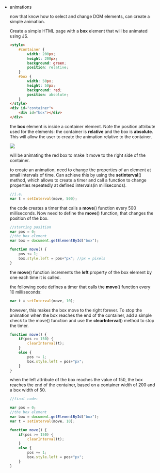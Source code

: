 -   animations
    
    now that know how to select and change DOM elements, can create a simple animation.
    
    Create a simple HTML page with a **box** element that will be animated using JS.
    
    ```html
    <style>
    	#container {
    		width: 200px;
    		height: 200px;
    		background: green;
    		position: relative;
    	}
    	#box {
    		width: 50px;
    		height: 50px;
    		background: red;
    		position: absolute;
    	}
    </style>
    <div id="container">
    	<div id="box"></div>
    </div>
    ```
    
    the **box** element is inside a container element. Note the position attribute used for the elements: the container is **relative** and the box is **absolute**. This will allow the user to create the animation relative to the container.
    
    ![](https://s3.us-west-2.amazonaws.com/secure.notion-static.com/f9ddffa9-3a94-4566-9acc-81098623a364/Untitled.png?X-Amz-Algorithm=AWS4-HMAC-SHA256&X-Amz-Credential=AKIAT73L2G45O3KS52Y5%2F20210308%2Fus-west-2%2Fs3%2Faws4_request&X-Amz-Date=20210308T140343Z&X-Amz-Expires=86400&X-Amz-Signature=52a36b96e93140c9f8c93639b7648e9449b7e8fd3242a435322929ac9355bac8&X-Amz-SignedHeaders=host&response-content-disposition=filename%20%3D%22Untitled.png%22)
    
    will be animating the red box to make it move to the right side of the container.
    
    to create an animation, need to change the properties of an element at small intervals of time. Can achieve this by using the **setInterval**() method, which allows to create a timer and call a function to change properties repeatedly at defined intervals(in milliseconds).
    
    ```jsx
    //i.e.
    var t = setInterval(move, 500);
    ```
    
    the code creates a timer that calls a **move**() function every 500 milliseconds. Now need to define the **move**() function, that changes the position of the box.
    
    ```jsx
    //starting position
    var pos = 0;
    //the box element
    var box = document.getElementById("box");
    
    function move() {
    	pos += 1;
    	box.style.left = pos+"px"; //px = pixels
    }
    ```
    
    the **move**() function increments the **left** property of the box element by one each time it is called.
    
    the following code defines a timer that calls the **move**() function every 10 milliseconds:
    
    ```jsx
    var t = setInterval(move, 10);
    ```
    
    however, this makes the box move to the right forever. To stop the animation when the box reaches the end of the container, add a simple check to the move() function and use the **clearInterval**() method to stop the timer.
    
    ```jsx
    function move() {
    	if(pos >= 150) {
    		clearInterval(t);
    	}
    	else {
    		pos += 1;
    		box.style.left = pos+"px";
    	}
    }
    ```
    
    when the left attribute of the box reaches the value of 150, the box reaches the end of the container, based on a container width of 200 and a box width of 50.
    
    ```jsx
    //final code:
    
    var pos = 0;
    //the box element
    var box = document.getElementById("box");
    var t = setInterval(move, 10);
    
    function move() {
    	if(pos >= 150) {
    		clearInterval(t);
    	}
    	else {
    		pos += 1;
    		box.style.left = pos+"px";
    	}
    }
    ```